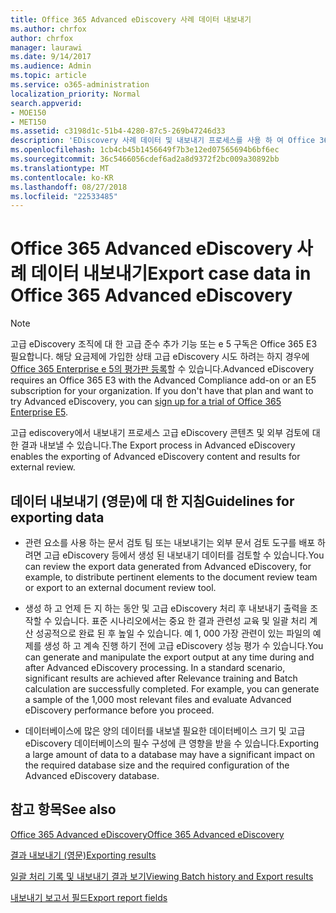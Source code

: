 ```yaml
---
title: Office 365 Advanced eDiscovery 사례 데이터 내보내기
ms.author: chrfox
author: chrfox
manager: laurawi
ms.date: 9/14/2017
ms.audience: Admin
ms.topic: article
ms.service: o365-administration
localization_priority: Normal
search.appverid:
- MOE150
- MET150
ms.assetid: c3198d1c-51b4-4280-87c5-269b47246d33
description: 'EDiscovery 사례 데이터 및 내보내기 프로세스를 사용 하 여 Office 365 고급 eDiscovery의 검토를 위해 결과 내보내기에 대 한 지침을 이해 합니다.  '
ms.openlocfilehash: 1cb4cb45b1456649f7b3e12ed07565694b6bf6ec
ms.sourcegitcommit: 36c5466056cdef6ad2a8d9372f2bc009a30892bb
ms.translationtype: MT
ms.contentlocale: ko-KR
ms.lasthandoff: 08/27/2018
ms.locfileid: "22533485"
---
```

# <a name="export-case-data-in-office-365-advanced-ediscovery"></a><span data-ttu-id="3813d-103">Office 365 Advanced eDiscovery 사례 데이터 내보내기</span><span class="sxs-lookup"><span data-stu-id="3813d-103">Export case data in Office 365 Advanced eDiscovery</span></span>

> [!NOTE]
> <span data-ttu-id="3813d-p101">고급 eDiscovery 조직에 대 한 고급 준수 추가 기능 또는 e 5 구독은 Office 365 E3 필요합니다. 해당 요금제에 가입한 상태 고급 eDiscovery 시도 하려는 하지 경우에 [Office 365 Enterprise e 5의 평가판 등록](https://go.microsoft.com/fwlink/p/?LinkID=698279)할 수 있습니다.</span><span class="sxs-lookup"><span data-stu-id="3813d-p101">Advanced eDiscovery requires an Office 365 E3 with the Advanced Compliance add-on or an E5 subscription for your organization. If you don't have that plan and want to try Advanced eDiscovery, you can [sign up for a trial of Office 365 Enterprise E5](https://go.microsoft.com/fwlink/p/?LinkID=698279).</span></span> 
  
<span data-ttu-id="3813d-106">고급 ediscovery에서 내보내기 프로세스 고급 eDiscovery 콘텐츠 및 외부 검토에 대 한 결과 내보낼 수 있습니다.</span><span class="sxs-lookup"><span data-stu-id="3813d-106">The Export process in Advanced eDiscovery enables the exporting of Advanced eDiscovery content and results for external review.</span></span> 
  
## <a name="guidelines-for-exporting-data"></a><span data-ttu-id="3813d-107">데이터 내보내기 (영문)에 대 한 지침</span><span class="sxs-lookup"><span data-stu-id="3813d-107">Guidelines for exporting data</span></span>

- <span data-ttu-id="3813d-108">관련 요소를 사용 하는 문서 검토 팀 또는 내보내기는 외부 문서 검토 도구를 배포 하려면 고급 eDiscovery 등에서 생성 된 내보내기 데이터를 검토할 수 있습니다.</span><span class="sxs-lookup"><span data-stu-id="3813d-108">You can review the export data generated from Advanced eDiscovery, for example, to distribute pertinent elements to the document review team or export to an external document review tool.</span></span>
    
- <span data-ttu-id="3813d-p102">생성 하 고 언제 든 지 하는 동안 및 고급 eDiscovery 처리 후 내보내기 출력을 조작할 수 있습니다. 표준 시나리오에서는 중요 한 결과 관련성 교육 및 일괄 처리 계산 성공적으로 완료 된 후 높일 수 있습니다. 예 1, 000 가장 관련이 있는 파일의 예제를 생성 하 고 계속 진행 하기 전에 고급 eDiscovery 성능 평가 수 있습니다.</span><span class="sxs-lookup"><span data-stu-id="3813d-p102">You can generate and manipulate the export output at any time during and after Advanced eDiscovery processing. In a standard scenario, significant results are achieved after Relevance training and Batch calculation are successfully completed. For example, you can generate a sample of the 1,000 most relevant files and evaluate Advanced eDiscovery performance before you proceed.</span></span>
    
- <span data-ttu-id="3813d-112">데이터베이스에 많은 양의 데이터를 내보낼 필요한 데이터베이스 크기 및 고급 eDiscovery 데이터베이스의 필수 구성에 큰 영향을 받을 수 있습니다.</span><span class="sxs-lookup"><span data-stu-id="3813d-112">Exporting a large amount of data to a database may have a significant impact on the required database size and the required configuration of the Advanced eDiscovery database.</span></span>
    
## <a name="see-also"></a><span data-ttu-id="3813d-113">참고 항목</span><span class="sxs-lookup"><span data-stu-id="3813d-113">See also</span></span>

[<span data-ttu-id="3813d-114">Office 365 Advanced eDiscovery</span><span class="sxs-lookup"><span data-stu-id="3813d-114">Office 365 Advanced eDiscovery</span></span>](office-365-advanced-ediscovery.md)
  
[<span data-ttu-id="3813d-115">결과 내보내기 (영문)</span><span class="sxs-lookup"><span data-stu-id="3813d-115">Exporting results </span></span>](export-results-in-advanced-ediscovery.md)
  
[<span data-ttu-id="3813d-116">일괄 처리 기록 및 내보내기 결과 보기</span><span class="sxs-lookup"><span data-stu-id="3813d-116">Viewing Batch history and Export results</span></span>](view-batch-history-and-export-past-results.md)

[<span data-ttu-id="3813d-117">내보내기 보고서 필드</span><span class="sxs-lookup"><span data-stu-id="3813d-117">Export report fields</span></span>](export-report-fields-in-advanced-ediscovery.md)

